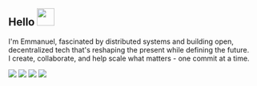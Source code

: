 <h2>Hello <img src="https://media.giphy.com/media/hvRJCLFzcasrR4ia7z/giphy.gif" width="35"></h2> 

<p>I'm Emmanuel, fascinated by distributed systems and building open, decentralized tech that's reshaping the present while defining the future. <br/> I create, collaborate, and help scale what matters - one commit at a time. </p> 

[<img src="https://img.shields.io/badge/LinkedIn-0077B5?style=for-the-badge&logo=linkedin&logoColor=white" />](https://www.linkedin.com/in/emmanuel-omemgboji)
[<img src="https://img.shields.io/badge/Twitter-1DA1F2?style=for-the-badge&logo=twitter&logoColor=white" />](https://twitter.com/OneSignor)
[<img src="https://img.shields.io/badge/Medium-12100E?style=for-the-badge&logo=medium&logoColor=white" />](https://medium.com/@emmanuelomemgboji)
[<img src="https://img.shields.io/badge/Gmail-D14836?style=for-the-badge&logo=gmail&logoColor=white" />](mailto:emmanuelomemgboji@gmail.com)




